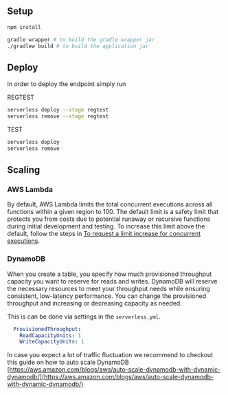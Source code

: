 <!--
title: AWS Serverless REST API example in NodeJS
description: This example demonstrates how to setup a RESTful Web Service allowing you to create, list, get, update and delete Todos. DynamoDB is used to store the data. 
layout: Doc
-->

## Setup

```bash
npm install
```

```bash
gradle wrapper # to build the gradle wrapper jar
./gradlew build # to build the application jar 
```

## Deploy

In order to deploy the endpoint simply run

REGTEST
```bash
serverless deploy --stage regtest
serverless remove --stage regtest
```

TEST
```bash
serverless deploy 
serverless remove
```


## Scaling

### AWS Lambda

By default, AWS Lambda limits the total concurrent executions across all functions within a given region to 100. The default limit is a safety limit that protects you from costs due to potential runaway or recursive functions during initial development and testing. To increase this limit above the default, follow the steps in [To request a limit increase for concurrent executions](http://docs.aws.amazon.com/lambda/latest/dg/concurrent-executions.html#increase-concurrent-executions-limit).

### DynamoDB

When you create a table, you specify how much provisioned throughput capacity you want to reserve for reads and writes. DynamoDB will reserve the necessary resources to meet your throughput needs while ensuring consistent, low-latency performance. You can change the provisioned throughput and increasing or decreasing capacity as needed.

This is can be done via settings in the `serverless.yml`.

```yaml
  ProvisionedThroughput:
    ReadCapacityUnits: 1
    WriteCapacityUnits: 1
```

In case you expect a lot of traffic fluctuation we recommend to checkout this guide on how to auto scale DynamoDB [https://aws.amazon.com/blogs/aws/auto-scale-dynamodb-with-dynamic-dynamodb/](https://aws.amazon.com/blogs/aws/auto-scale-dynamodb-with-dynamic-dynamodb/)